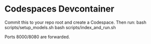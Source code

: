 # Codespaces Devcontainer

Commit this to your repo root and create a Codespace.
Then run:
  bash scripts/setup_models.sh
  bash scripts/index_and_run.sh

Ports 8000/8080 are forwarded.
